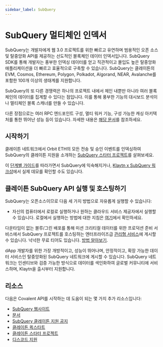 ```yaml
---
sidebar_label: SubQuery
---
```


# SubQuery 멀티체인 인덱서

SubQuery는 개발자에게 웹 3.0 프로젝트를 위한 빠르고 유연하며 범용적인 오픈 소스 및 탈중앙화 API를 제공하는 선도적인 블록체인 데이터 인덱서입니다. SubQuery SDK를 통해 개발자는 풍부한 인덱싱 데이터를 얻고 직관적이고 몰입도 높은 탈중앙화 애플리케이션을 더 빠르고 효율적으로 구축할 수 있습니다. SubQuery는 클레이튼의 EVM, Cosmos, Ethereum, Polygon, Polkadot, Algorand, NEAR, Avalanche를 포함한 100개 이상의 생태계를 지원합니다.

SubQuery의 또 다른 경쟁력은 하나의 프로젝트 내에서 체인 내뿐만 아니라 여러 블록체인의 데이터를 집계할 수 있다는 점입니다. 이를 통해 풍부한 기능의 대시보드 분석이나 멀티체인 블록 스캐너를 만들 수 있습니다.

다른 장점으로는 여러 RPC 엔드포인트 구성, 멀티 워커 기능, 구성 가능한 캐싱 아키텍처를 통한 뛰어난 성능 등이 있습니다. 자세한 내용은 [해당 문서](https://academy.subquery.network/)를 참조하세요.

## 시작하기

클레이튼 네트워크에서 Orbit ETH의 모든 전송 및 승인 이벤트를 인덱싱하여 SubQuery의 클레이튼 지원을 소개하는 [SubQuery 스타터 프로젝트](https://github.com/subquery/ethereum-subql-starter/tree/main/Klaytn/klaytn-starter)를 살펴보세요.

이 [단계별 가이드](https://academy.subquery.network/quickstart/quickstart.html)를 따라가면서 SubQuery에 익숙해지거나, [Klaytn x SubQuery 워크샵](https://www.youtube.com/watch?v=40R5O1kL3v4)에서 실제 데모를 확인할 수도 있습니다.

## 클레이튼 SubQuery API 실행 및 호스팅하기

SubQuery는 오픈소스이므로 다음 세 가지 방법으로 자유롭게 실행할 수 있습니다:

* 자신의 컴퓨터에서 로컬로 실행하거나 원하는 클라우드 서비스 제공자에서 실행할 수 있습니다. 로컬에서 실행하는 방법에 대한 지침은 [여기](https://academy.subquery.network/run_publish/run.html)에서 확인하세요.

다운타임이 없는 블루/그린 배포를 통해 미션 크리티컬 데이터를 위한 프로덕션 준비 서비스에서 SubQuery 프로젝트를 호스팅하는 엔터프라이즈급 [관리형 서비스](https://managedservice.subquery.network/login)에 게시할 수 있습니다. 넉넉한 무료 티어도 있습니다. [방법 알아보기](https://academy.subquery.network/run_publish/publish.html).

dApp 개발자를 위한 가장 개방적이고, 성능이 뛰어나며, 안정적이고, 확장 가능한 데이터 서비스인 탈중앙화된 SubQuery 네트워크에 게시할 수 있습니다. SubQuery 네트워크는 인센티브와 검증 가능한 방식으로 데이터를 색인화하여 글로벌 커뮤니티에 서비스하며, Klaytn을 출시부터 지원합니다.

## 리소스

다음은 Covalent API를 시작하는 데 도움이 되는 몇 가지 추가 리소스입니다:

* [SubQuery 웹사이트](https://subquery.network/?utm_source=klaytn&utm_medium=partner-docs)
* [문서](https://academy.subquery.network/?utm_source=klaytn&utm_medium=partner-docs)
* [SubQuery 클레이튼 지원 공지](https://subquery.medium.com/subquerys-data-indexing-supports-builders-on-klaytn-e5a3aec4bc14?utm_source=klaytn&utm_medium=partner-docs)
* [클레이튼 퀵스타트](https://academy.subquery.network/quickstart/quickstart_chains/klaytn.html/?utm_source=klaytn&utm_medium=partner-docs)
* [클레이튼 스타터 프로젝트](https://github.com/subquery/ethereum-subql-starter/tree/main/Klaytn/klaytn-starter)
* [디스코드 지원](https://discord.com/invite/subquery/?utm_source=klaytn&utm_medium=partner-docs)
